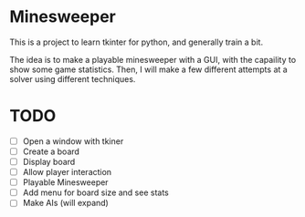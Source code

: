 # Minesweeper

This is a project to learn tkinter for python, and generally train a bit.

The idea is to make a playable minesweeper with a GUI, with the capaility to show some game statistics. Then, I will make a few different attempts at a solver using different techniques.

# TODO

- [ ] Open a window with tkiner
- [ ] Create a board
- [ ] Display board
- [ ] Allow player interaction
- [ ] Playable Minesweeper
- [ ] Add menu for board size and see stats
- [ ] Make AIs (will expand)
